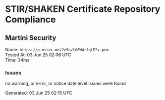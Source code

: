 # STIR/SHAKEN Certificate Repository Compliance

## Martini Security

Name: `https://p.mtsec.me/2e5a/LO6WWrfqLF2v.pem`\
Tested At: 03 Jun 25 02:06 UTC\
Time: 34ms

### Issues

no warning, or error, or notice date level issues were found

Generated: 03 Jun 25 02:15 UTC